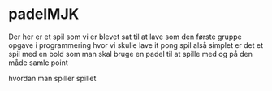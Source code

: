 # padelMJK
Der her er et spil som vi er blevet sat til at lave som den første gruppe opgave i programmering hvor vi skulle lave it pong spil alså simplet er det et spil med en bold som man skal bruge en padel til at spille med og på den måde samle point 

hvordan man spiller spillet
